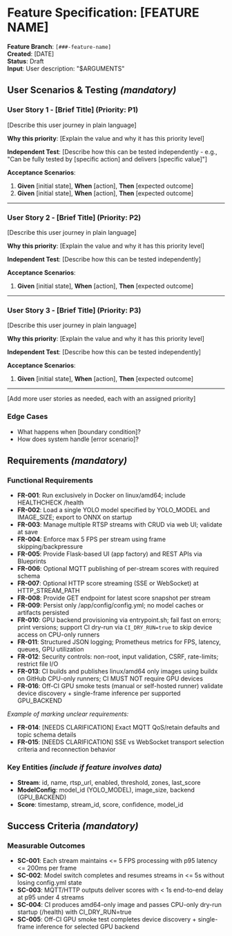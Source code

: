 # Feature Specification: [FEATURE NAME]

**Feature Branch**: `[###-feature-name]`  
**Created**: [DATE]  
**Status**: Draft  
**Input**: User description: "$ARGUMENTS"

## User Scenarios & Testing *(mandatory)*

<!--
  IMPORTANT: User stories should be PRIORITIZED as user journeys ordered by importance.
  Each user story/journey must be INDEPENDENTLY TESTABLE - meaning if you implement just ONE of them,
  you should still have a viable MVP (Minimum Viable Product) that delivers value.
  
  Assign priorities (P1, P2, P3, etc.) to each story, where P1 is the most critical.
  Think of each story as a standalone slice of functionality that can be:
  - Developed independently
  - Tested independently
  - Deployed independently
  - Demonstrated to users independently
-->

### User Story 1 - [Brief Title] (Priority: P1)

[Describe this user journey in plain language]

**Why this priority**: [Explain the value and why it has this priority level]

**Independent Test**: [Describe how this can be tested independently - e.g., "Can be fully tested by [specific action] and delivers [specific value]"]

**Acceptance Scenarios**:

1. **Given** [initial state], **When** [action], **Then** [expected outcome]
2. **Given** [initial state], **When** [action], **Then** [expected outcome]

---

### User Story 2 - [Brief Title] (Priority: P2)

[Describe this user journey in plain language]

**Why this priority**: [Explain the value and why it has this priority level]

**Independent Test**: [Describe how this can be tested independently]

**Acceptance Scenarios**:

1. **Given** [initial state], **When** [action], **Then** [expected outcome]

---

### User Story 3 - [Brief Title] (Priority: P3)

[Describe this user journey in plain language]

**Why this priority**: [Explain the value and why it has this priority level]

**Independent Test**: [Describe how this can be tested independently]

**Acceptance Scenarios**:

1. **Given** [initial state], **When** [action], **Then** [expected outcome]

---

[Add more user stories as needed, each with an assigned priority]

### Edge Cases

<!--
  ACTION REQUIRED: The content in this section represents placeholders.
  Fill them out with the right edge cases.
-->

- What happens when [boundary condition]?
- How does system handle [error scenario]?

## Requirements *(mandatory)*

<!--
  ACTION REQUIRED: The content in this section represents placeholders.
  Fill them out with the right functional requirements.
-->

### Functional Requirements

- **FR-001**: Run exclusively in Docker on linux/amd64; include HEALTHCHECK /health
- **FR-002**: Load a single YOLO model specified by YOLO_MODEL and IMAGE_SIZE; export to ONNX on startup
- **FR-003**: Manage multiple RTSP streams with CRUD via web UI; validate at save
- **FR-004**: Enforce max 5 FPS per stream using frame skipping/backpressure
- **FR-005**: Provide Flask-based UI (app factory) and REST APIs via Blueprints
- **FR-006**: Optional MQTT publishing of per-stream scores with required schema
- **FR-007**: Optional HTTP score streaming (SSE or WebSocket) at HTTP_STREAM_PATH
- **FR-008**: Provide GET endpoint for latest score snapshot per stream
- **FR-009**: Persist only /app/config/config.yml; no model caches or artifacts persisted
- **FR-010**: GPU backend provisioning via entrypoint.sh; fail fast on errors; print versions; support CI dry-run via `CI_DRY_RUN=true` to skip device access on CPU-only runners
- **FR-011**: Structured JSON logging; Prometheus metrics for FPS, latency, queues, GPU utilization
- **FR-012**: Security controls: non-root, input validation, CSRF, rate-limits; restrict file I/O
- **FR-013**: CI builds and publishes linux/amd64 only images using buildx on GitHub CPU-only runners; CI MUST NOT require GPU devices
- **FR-016**: Off-CI GPU smoke tests (manual or self-hosted runner) validate device discovery + single-frame inference per supported GPU_BACKEND

*Example of marking unclear requirements:*

- **FR-014**: [NEEDS CLARIFICATION] Exact MQTT QoS/retain defaults and topic schema details
- **FR-015**: [NEEDS CLARIFICATION] SSE vs WebSocket transport selection criteria and reconnection behavior

### Key Entities *(include if feature involves data)*

- **Stream**: id, name, rtsp_url, enabled, threshold, zones, last_score
- **ModelConfig**: model_id (YOLO_MODEL), image_size, backend (GPU_BACKEND)
- **Score**: timestamp, stream_id, score, confidence, model_id

## Success Criteria *(mandatory)*

<!--
  ACTION REQUIRED: Define measurable success criteria.
  These must be technology-agnostic and measurable.
-->

### Measurable Outcomes

- **SC-001**: Each stream maintains <= 5 FPS processing with p95 latency <= 200ms per frame
- **SC-002**: Model switch completes and resumes streams in <= 5s without losing config.yml state
- **SC-003**: MQTT/HTTP outputs deliver scores with < 1s end-to-end delay at p95 under 4 streams
- **SC-004**: CI produces amd64-only image and passes CPU-only dry-run startup (/health) with CI_DRY_RUN=true
- **SC-005**: Off-CI GPU smoke test completes device discovery + single-frame inference for selected GPU backend
